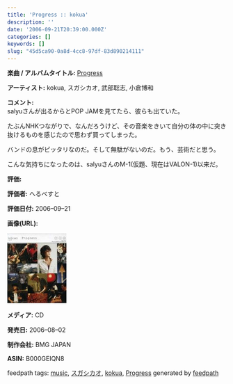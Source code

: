 ```yaml
---
title: 'Progress :: kokua'
description: ''
date: '2006-09-21T20:39:00.000Z'
categories: []
keywords: []
slug: "45d5ca90-0a8d-4cc8-97df-83d890214111"
---
```

**楽曲 / アルバムタイトル:** [Progress](http://www.amazon.co.jp/exec/obidos/ASIN/B000GEIQN8/mrchildrenonl-22/ref=nosim/)

**アーティスト:** kokua, スガシカオ, 武部聡志, 小倉博和

**コメント:**   
salyuさんが出るからとPOP JAMを見てたら、彼らも出ていた。  
  
たぶんNHKつながりで、なんだろうけど、その音楽をきいて自分の体の中に突き抜けるものを感じたので思わず買ってしまった。  
  
  
  
バンドの息がピッタリなのだ。そして無駄がないのだ。もう、芸術だと思う。  
  
  
  
こんな気持ちになったのは、salyuさんのM-1(仮題、現在はVALON-1)以来だ。

**評価:**

**評価者:** へるべすと

**評価日付:** 2006–09–21

**画像(URL):**

![](0__rsO8hxKdBHLoraoq.jpg)

**メディア:** CD

**発売日:** 2006–08–02

**制作会社:** BMG JAPAN

**ASIN:** B000GEIQN8

feedpath tags: [music](http://feedpath.jp/search/index.csp?search_text=music), [スガシカオ](http://feedpath.jp/search/index.csp?search_text=%E3%82%B9%E3%82%AC%E3%82%B7%E3%82%AB%E3%82%AA), [kokua](http://feedpath.jp/search/index.csp?search_text=kokua), [Progress](http://feedpath.jp/search/index.csp?search_text=Progress) generated by [feedpath](http://feedpath.jp)